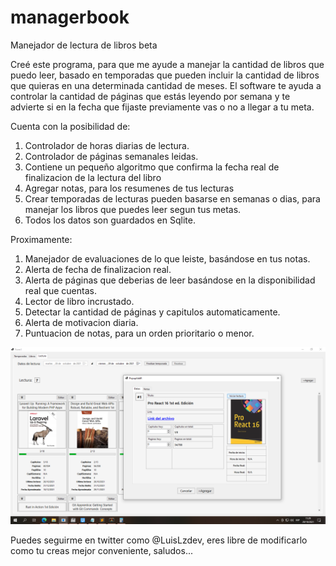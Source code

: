 # managerbook
Manejador de lectura de libros beta

Creé este programa, para que me ayude a manejar la cantidad de libros que puedo leer, basado en temporadas que pueden incluir la cantidad de libros que quieras en una determinada cantidad de meses. El software te ayuda a controlar la cantidad de páginas que estás leyendo por semana y te advierte si en la fecha que fijaste previamente vas o no a llegar a tu meta.

Cuenta con la posibilidad de:
1. Controlador de horas diarias de lectura.
2. Controlador de páginas semanales leidas.
3. Contiene un pequeño algoritmo que confirma la fecha real de finalizacion de la lectura del libro
4. Agregar notas, para los resumenes de tus lecturas
5. Crear temporadas de lecturas pueden basarse en semanas o dias, para manejar los libros que puedes leer segun tus metas.
6. Todos los datos son guardados en Sqlite.

Proximamente:
1. Manejador de evaluaciones de lo que leiste, basándose en tus notas.
2. Alerta de fecha de finalizacion real.
3. Alerta de páginas que deberias de leer basándose en la disponibilidad real que cuentas.
4. Lector de libro incrustado.
5. Detectar la cantidad de páginas y capitulos automaticamente.
6. Alerta de motivacion diaria.
7. Puntuacion de notas, para un orden prioritario o menor.

![Previo](https://raw.githubusercontent.com/luislozad/managerbook/master/manager_book.png)

Puedes seguirme en twitter como @LuisLzdev, eres libre de modificarlo como tu creas mejor conveniente, saludos...

